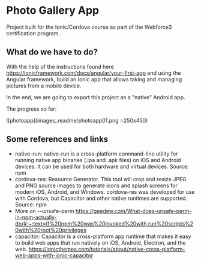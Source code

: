 # Photo Gallery App

Project built for the Ionic/Cordova course as part of the Webforce3 certification program.

## What do we have to do?

With the help of the instructions found here <https://ionicframework.com/docs/angular/your-first-app> and using the Angular framework, build an Ionic app that allows taking and managing pictures from a mobile device.

In the end, we are going to export this project as a "native" Android app.

The progress so far:

![photoapp](images_readme/photoapp01.png =250x450)

## Some references and links

- native-run: native-run is a cross-platform command-line utility for running native app binaries (.ipa and .apk files) on iOS and Android devices. It can be used for both hardware and virtual devices. Source: npm
- cordova-res: Resource Generator. This tool will crop and resize JPEG and PNG source images to generate icons and splash screens for modern iOS, Android, and Windows. cordova-res was developed for use with Cordova, but Capacitor and other native runtimes are supported. Source: npm
- More on --unsafe-perm <https://geedew.com/What-does-unsafe-perm-in-npm-actually-do/#:~:text=If%20npm%20was%20invoked%20with,run%20scripts%20with%20root%20privileges>
- capacitor: Capacitor is a cross-platform app runtime that makes it easy to build web apps that run natively on iOS, Android, Electron, and the web. <https://ionicthemes.com/tutorials/about/native-cross-platform-web-apps-with-ionic-capacitor>
